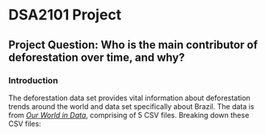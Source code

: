 # DSA2101 Project

## Project Question: Who is the main contributor of deforestation over time, and why?

### Introduction 
The deforestation data set provides vital information about deforestation trends around the world and data set specifically about Brazil. The data is from [*Our World in
Data*](https://ourworldindata.org/forests-and-deforestation), comprising
of 5 CSV files. Breaking down these CSV files:
